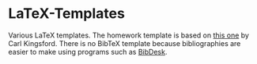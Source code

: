 LaTeX-Templates
===============
Various LaTeX templates. The homework template is based on
[this one](http://www.cs.cmu.edu/~ckingsf/class/02-714/hw-template.tex) by Carl
Kingsford. There is no BibTeX template because bibliographies are easier to
make using programs such as [BibDesk](http://bibdesk.sourceforge.net).
